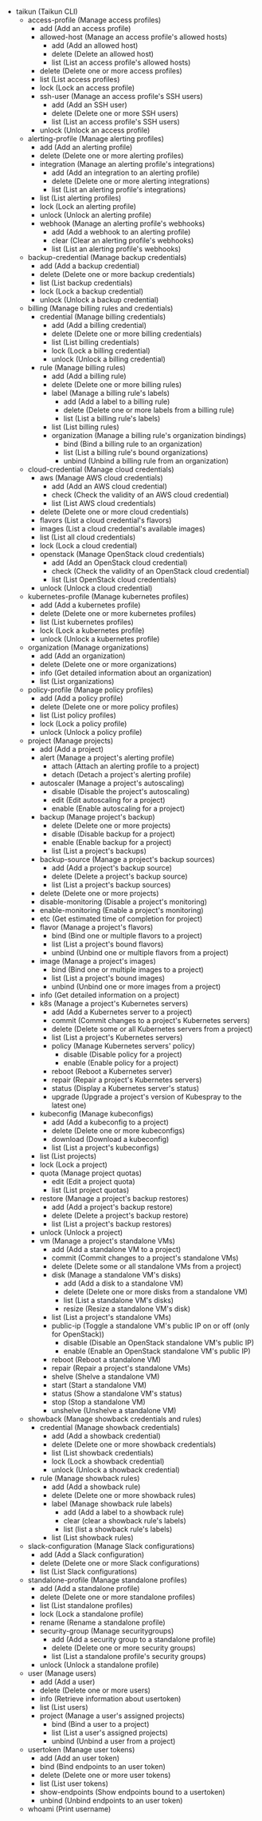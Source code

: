   * taikun (Taikun CLI)
    * access-profile (Manage access profiles)
      * add (Add an access profile)
      * allowed-host (Manage an access profile's allowed hosts)
        * add (Add an allowed host)
        * delete (Delete an allowed host)
        * list (List an access profile's allowed hosts)
      * delete (Delete one or more access profiles)
      * list (List access profiles)
      * lock (Lock an access profile)
      * ssh-user (Manage an access profile's SSH users)
        * add (Add an SSH user)
        * delete (Delete one or more SSH users)
        * list (List an access profile's SSH users)
      * unlock (Unlock an access profile)
    * alerting-profile (Manage alerting profiles)
      * add (Add an alerting profile)
      * delete (Delete one or more alerting profiles)
      * integration (Manage an alerting profile's integrations)
        * add (Add an integration to an alerting profile)
        * delete (Delete one or more alerting integrations)
        * list (List an alerting profile's integrations)
      * list (List alerting profiles)
      * lock (Lock an alerting profile)
      * unlock (Unlock an alerting profile)
      * webhook (Manage an alerting profile's webhooks)
        * add (Add a webhook to an alerting profile)
        * clear (Clear an alerting profile's webhooks)
        * list (List an alerting profile's webhooks)
    * backup-credential (Manage backup credentials)
      * add (Add a backup credential)
      * delete (Delete one or more backup credentials)
      * list (List backup credentials)
      * lock (Lock a backup credential)
      * unlock (Unlock a backup credential)
    * billing (Manage billing rules and credentials)
      * credential (Manage billing credentials)
        * add (Add a billing credential)
        * delete (Delete one or more billing credentials)
        * list (List billing credentials)
        * lock (Lock a billing credential)
        * unlock (Unlock a billing credential)
      * rule (Manage billing rules)
        * add (Add a billing rule)
        * delete (Delete one or more billing rules)
        * label (Manage a billing rule's labels)
          * add (Add a label to a billing rule)
          * delete (Delete one or more labels from a billing rule)
          * list (List a billing rule's labels)
        * list (List billing rules)
        * organization (Manage a billing rule's organization bindings)
          * bind (Bind a billing rule to an organization)
          * list (List a billing rule's bound organizations)
          * unbind (Unbind a billing rule from an organization)
    * cloud-credential (Manage cloud credentials)
      * aws (Manage AWS cloud credentials)
        * add (Add an AWS cloud credential)
        * check (Check the validity of an AWS cloud credential)
        * list (List AWS cloud credentials)
      * delete (Delete one or more cloud credentials)
      * flavors (List a cloud credential's flavors)
      * images (List a cloud credential's available images)
      * list (List all cloud credentials)
      * lock (Lock a cloud credential)
      * openstack (Manage OpenStack cloud credentials)
        * add (Add an OpenStack cloud credential)
        * check (Check the validity of an OpenStack cloud credential)
        * list (List OpenStack cloud credentials)
      * unlock (Unlock a cloud credential)
    * kubernetes-profile (Manage kubernetes profiles)
      * add (Add a kubernetes profile)
      * delete (Delete one or more kubernetes profiles)
      * list (List kubernetes profiles)
      * lock (Lock a kubernetes profile)
      * unlock (Unlock a kubernetes profile)
    * organization (Manage organizations)
      * add (Add an organization)
      * delete (Delete one or more organizations)
      * info (Get detailed information about an organization)
      * list (List organizations)
    * policy-profile (Manage policy profiles)
      * add (Add a policy profile)
      * delete (Delete one or more policy profiles)
      * list (List policy profiles)
      * lock (Lock a policy profile)
      * unlock (Unlock a policy profile)
    * project (Manage projects)
      * add (Add a project)
      * alert (Manage a project's alerting profile)
        * attach (Attach an alerting profile to a project)
        * detach (Detach a project's alerting profile)
      * autoscaler (Manage a project's autoscaling)
        * disable (Disable the project's autoscaling)
        * edit (Edit autoscaling for a project)
        * enable (Enable autoscaling for a project)
      * backup (Manage project's backup)
        * delete (Delete one or more projects)
        * disable (Disable backup for a project)
        * enable (Enable backup for a project)
        * list (List a project's backups)
      * backup-source (Manage a project's backup sources)
        * add (Add a project's backup source)
        * delete (Delete a project's backup source)
        * list (List a project's backup sources)
      * delete (Delete one or more projects)
      * disable-monitoring (Disable a project's monitoring)
      * enable-monitoring (Enable a project's monitoring)
      * etc (Get estimated time of completion for project)
      * flavor (Manage a project's flavors)
        * bind (Bind one or multiple flavors to a project)
        * list (List a project's bound flavors)
        * unbind (Unbind one or multiple flavors from a project)
      * image (Manage a project's images)
        * bind (Bind one or multiple images to a project)
        * list (List a project's bound images)
        * unbind (Unbind one or more images from a project)
      * info (Get detailed information on a project)
      * k8s (Manage a project's Kubernetes servers)
        * add (Add a Kubernetes server to a project)
        * commit (Commit changes to a project's Kubernetes servers)
        * delete (Delete some or all Kubernetes servers from a project)
        * list (List a project's Kubernetes servers)
        * policy (Manage Kubernetes servers' policy)
          * disable (Disable policy for a project)
          * enable (Enable policy for a project)
        * reboot (Reboot a Kubernetes server)
        * repair (Repair a project's Kubernetes servers)
        * status (Display a Kubernetes server's status)
        * upgrade (Upgrade a project's version of Kubespray to the latest one)
      * kubeconfig (Manage kubeconfigs)
        * add (Add a kubeconfig to a project)
        * delete (Delete one or more kubeconfigs)
        * download (Download a kubeconfig)
        * list (List a project's kubeconfigs)
      * list (List projects)
      * lock (Lock a project)
      * quota (Manage project quotas)
        * edit (Edit a project quota)
        * list (List project quotas)
      * restore (Manage a project's backup restores)
        * add (Add a project's backup restore)
        * delete (Delete a project's backup restore)
        * list (List a project's backup restores)
      * unlock (Unlock a project)
      * vm (Manage a project's standalone VMs)
        * add (Add a standalone VM to a project)
        * commit (Commit changes to a project's standalone VMs)
        * delete (Delete some or all standalone VMs from a project)
        * disk (Manage a standalone VM's disks)
          * add (Add a disk to a standalone VM)
          * delete (Delete one or more disks from a standalone VM)
          * list (List a standalone VM's disks)
          * resize (Resize a standalone VM's disk)
        * list (List a project's standalone VMs)
        * public-ip (Toggle a standalone VM's public IP on or off (only for OpenStack))
          * disable (Disable an OpenStack standalone VM's public IP)
          * enable (Enable an OpenStack standalone VM's public IP)
        * reboot (Reboot a standalone VM)
        * repair (Repair a project's standalone VMs)
        * shelve (Shelve a standalone VM)
        * start (Start a standalone VM)
        * status (Show a standalone VM's status)
        * stop (Stop a standalone VM)
        * unshelve (Unshelve a standalone VM)
    * showback (Manage showback credentials and rules)
      * credential (Manage showback credentials)
        * add (Add a showback credential)
        * delete (Delete one or more showback credentials)
        * list (List showback credentials)
        * lock (Lock a showback credential)
        * unlock (Unlock a showback credential)
      * rule (Manage showback rules)
        * add (Add a showback rule)
        * delete (Delete one or more showback rules)
        * label (Manage showback rule labels)
          * add (Add a label to a showback rule)
          * clear (clear a showback rule's labels)
          * list (list a showback rule's labels)
        * list (List showback rules)
    * slack-configuration (Manage Slack configurations)
      * add (Add a Slack configuration)
      * delete (Delete one or more Slack configurations)
      * list (List Slack configurations)
    * standalone-profile (Manage standalone profiles)
      * add (Add a standalone profile)
      * delete (Delete one or more standalone profiles)
      * list (List standalone profiles)
      * lock (Lock a standalone profile)
      * rename (Rename a standalone profile)
      * security-group (Manage securitygroups)
        * add (Add a security group to a standalone profile)
        * delete (Delete one or more security groups)
        * list (List a standalone profile's security groups)
      * unlock (Unlock a standalone profile)
    * user (Manage users)
      * add (Add a user)
      * delete (Delete one or more users)
      * info (Retrieve information about usertoken)
      * list (List users)
      * project (Manage a user's assigned projects)
        * bind (Bind a user to a project)
        * list (List a user's assigned projects)
        * unbind (Unbind a user from a project)
    * usertoken (Manage user tokens)
      * add (Add an user token)
      * bind (Bind endpoints to an user token)
      * delete (Delete one or more user tokens)
      * list (List user tokens)
      * show-endpoints (Show endpoints bound to a usertoken)
      * unbind (Unbind endpoints to an user token)
    * whoami (Print username)

